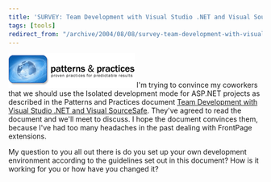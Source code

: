 ```yaml
---
title: 'SURVEY: Team Development with Visual Studio .NET and Visual SourceSafe'
tags: [tools]
redirect_from: "/archive/2004/08/08/survey-team-development-with-visual-studio-net-and-visual-sourcesafe.aspx/"
---
```


![Patterns and Practices](/assets/images/patternspractices.gif) I'm trying to
convince my coworkers that we should use the Isolated development mode
for ASP.NET projects as described in the Patterns and Practices document
[Team Development with Visual Studio .NET and Visual
SourceSafe](http://msdn.microsoft.com/library/default.asp?url=/library/en-us/dnbda/html/tdlg_rm.asp).
They've agreed to read the document and we'll meet to discuss. I hope
the document convinces them, because I've had too many headaches in the
past dealing with FrontPage extensions.

My question to you all out there is do you set up your own development
environment according to the guidelines set out in this document? How is
it working for you or how have you changed it?

